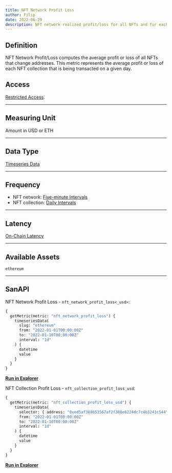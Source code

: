 ```yaml
---
title: NFT Network Profit Loss
author: Filip
date: 2022-06-29
description: NFT network realized profit/loss for all NFTs and for each NFT collection separately
---
```


## Definition

NFT Network Profit/Loss computes the average profit or loss of all NFTs
that change addresses.
This metric represents the average profit or loss of each
NFT collection that is being transacted on a given day.

## Access

[Restricted Access](/metrics/details/access#restricted-access).

---

## Measuring Unit

Amount in USD or ETH

---

## Data Type

[Timeseries Data](/metrics/details/data-type#timeseries-data)

---

## Frequency

- NFT network: [Five-minute Intervals](/metrics/details/frequency#five-minute-frequency)
- NFT collection: [Daily Intervals](/metrics/details/frequency#daily-frequency)

---

## Latency

[On-Chain Latency](/metrics/details/latency#on-chain-latency)

---

## Available Assets

`ethereum`

---

## SanAPI

NFT Network Profit Loss - `nft_network_profit_loss<_usd>`:

```graphql
{
  getMetric(metric: "nft_network_profit_loss") {
    timeseriesData(
      slug: "ethereum"
      from: "2022-01-01T00:00:00Z"
      to: "2022-01-10T00:00:00Z"
      interval: "1d"
    ) {
      datetime
      value
    }
  }
}
```

**[Run in
Explorer](<https://api.santiment.net/graphiql?query=%7B%0A%09getMetric(metric%3A%22nft_network_profit_loss%22)%20%7B%0A%20%20%20%20timeseriesData(%0A%20%20%20%20%20%20slug%3A%22ethereum%22%0A%20%20%20%20%20%20from%3A%222022-01-01T00%3A00%3A00Z%22%0A%20%20%20%20%20%20to%3A%222022-01-10T00%3A00%3A00Z%22%0A%20%20%20%20%20%20interval%3A%221d%22%0A%20%20%20%20)%20%7B%0A%20%20%20%20%20%20datetime%0A%20%20%20%20%20%20value%0A%20%20%20%20%7D%0A%20%20%7D%0A%7D%0A>)**

NFT Collection Profit Loss - `nft_collection_profit_loss_usd`:

```graphql
{
  getMetric(metric: "nft_collection_profit_loss_usd") {
    timeseriesData(
      selector: { address: "0xed5af388653567af2f388e6224dc7c4b3241c544" }
      from: "2022-01-01T00:00:00Z"
      to: "2022-01-10T00:00:00Z"
      interval: "1d"
    ) {
      datetime
      value
    }
  }
}
```

**[Run in
Explorer](<https://api.santiment.net/graphiql?query=%7B%0A%20%20getMetric(metric%3A%20%22nft_collection_profit_loss_usd%22)%20%7B%0A%20%20%20%20timeseriesData(%0A%20%20%20%20%20%20selector%3A%20%7B%20address%3A%20%220xed5af388653567af2f388e6224dc7c4b3241c544%22%20%7D%0A%20%20%20%20%20%20from%3A%20%222022-01-01T00%3A00%3A00Z%22%0A%20%20%20%20%20%20to%3A%20%222022-01-10T00%3A00%3A00Z%22%0A%20%20%20%20%20%20interval%3A%20%221d%22%0A%20%20%20%20)%20%7B%0A%20%20%20%20%20%20datetime%0A%20%20%20%20%20%20value%0A%20%20%20%20%7D%0A%20%20%7D%0A%7D>)**
